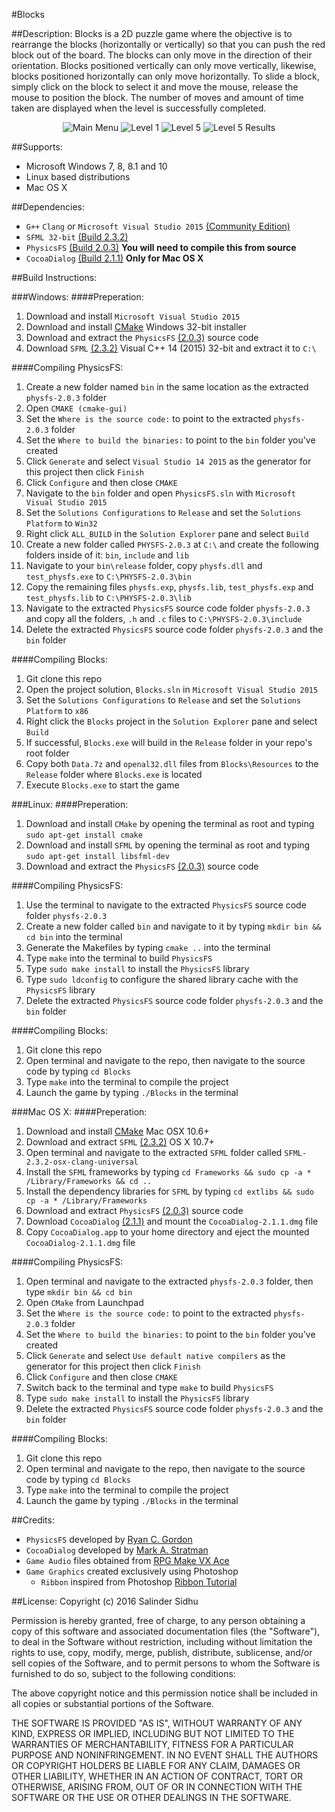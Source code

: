 #Blocks

##Description:
Blocks is a 2D puzzle game where the objective is to rearrange the blocks (horizontally or vertically) so that you can push the red block out of the board. The blocks can only move in the direction of their orientation. Blocks positioned vertically can only move vertically, likewise, blocks positioned horizontally can only move horizontally. To slide a block, simply click on the block to select it and move the mouse, release the mouse to position the block. The number of moves and amount of time taken are displayed when the level is successfully completed.
<p align="center">
	<img src="http://i1379.photobucket.com/albums/ah129/SalinderSid/screenshot1_zpsiq71k6xv.png" alt="Main Menu"/>
	<img src="http://i1379.photobucket.com/albums/ah129/SalinderSid/screenshot2_zpswnvgdof9.png" alt="Level 1"/>
    <img src="http://i1379.photobucket.com/albums/ah129/SalinderSid/screenshot3_zpsakgqddvu.png" alt="Level 5"/>
	<img src="http://i1379.photobucket.com/albums/ah129/SalinderSid/screenshot4_zpsgdpgwkk1.png" alt="Level 5 Results"/>
</p>

##Supports:
- Microsoft Windows 7, 8, 8.1 and 10
- Linux based distributions
- Mac OS X

##Dependencies:
- `G++` `Clang` or `Microsoft Visual Studio 2015` [(Community Edition)](https://www.visualstudio.com/en-us/downloads/download-visual-studio-vs.aspx)
- `SFML 32-bit` [(Build 2.3.2)](http://www.sfml-dev.org/download.php)
- `PhysicsFS` [(Build 2.0.3)](http://www.sfml-dev.org/download/sfml/2.3.2/) **You will need to compile this from source**
- `CocoaDialog` [(Build 2.1.1)](https://mstratman.github.io/cocoadialog/#download) **Only for Mac OS X**

##Build Instructions:

###Windows:
####Preperation:
1. Download and install `Microsoft Visual Studio 2015`
2. Download and install [CMake](https://cmake.org/download/) Windows 32-bit installer
3. Download and extract the `PhysicsFS` [(2.0.3)](https://icculus.org/physfs/) source code
4. Download `SFML` [(2.3.2)](http://www.sfml-dev.org/download/sfml/2.3.2/) Visual C++ 14 (2015) 32-bit and extract it to `C:\`

####Compiling PhysicsFS:
1. Create a new folder named `bin` in the same location as the extracted `physfs-2.0.3` folder
2. Open `CMAKE (cmake-gui)`
3. Set the `Where is the source code:` to point to the extracted `physfs-2.0.3` folder
4. Set the `Where to build the binaries:` to point to the `bin` folder you've created
5. Click `Generate` and select `Visual Studio 14 2015` as the generator for this project then click `Finish`
6. Click `Configure` and then close `CMAKE`
7. Navigate to the `bin` folder and open `PhysicsFS.sln` with `Microsoft Visual Studio 2015`
8. Set the `Solutions Configurations` to `Release` and set the `Solutions Platform` to `Win32`
9. Right click  `ALL_BUILD` in the `Solution Explorer` pane and select `Build`
10. Create a new folder called `PHYSFS-2.0.3` at `C:\` and create the following folders inside of it: `bin`, `include` and `lib`
11. Navigate to your `bin\release` folder, copy `physfs.dll` and `test_physfs.exe` to `C:\PHYSFS-2.0.3\bin`
12. Copy the remaining files `physfs.exp`, `physfs.lib`, `test_physfs.exp` and `test_physfs.lib` to `C:\PHYSFS-2.0.3\lib`
13. Navigate to the extracted `PhysicsFS` source code folder `physfs-2.0.3` and copy all the folders, `.h` and `.c` files to `C:\PHYSFS-2.0.3\include`
14. Delete the extracted `PhysicsFS` source code folder `physfs-2.0.3` and the `bin` folder

####Compiling Blocks:
1. Git clone this repo
2. Open the project solution, `Blocks.sln` in `Microsoft Visual Studio 2015`
3. Set the `Solutions Configurations` to `Release` and set the `Solutions Platform` to `x86`
4. Right click the `Blocks` project in the `Solution Explorer` pane and select `Build`
5. If successful, `Blocks.exe` will build in the `Release` folder in your repo's root folder
6. Copy both `Data.7z` and `openal32.dll` files from `Blocks\Resources` to the `Release` folder where `Blocks.exe` is located
7. Execute `Blocks.exe` to start the game

###Linux:
####Preperation:
1. Download and install `CMake` by opening the terminal as root and typing `sudo apt-get install cmake`
2. Download and install `SFML` by opening the terminal as root and typing `sudo apt-get install libsfml-dev`
3. Download and extract the `PhysicsFS` [(2.0.3)](https://icculus.org/physfs/) source code

####Compiling PhysicsFS:
1. Use the terminal to navigate to the extracted `PhysicsFS` source code folder `physfs-2.0.3`
2. Create a new folder called `bin` and navigate to it by typing `mkdir bin && cd bin` into the terminal
3. Generate the Makefiles by typing `cmake ..` into the terminal
4. Type `make` into the terminal to build `PhysicsFS`
5. Type `sudo make install` to install the `PhysicsFS` library
6. Type `sudo ldconfig` to configure the shared library cache with the `PhysicsFS` library
7. Delete the extracted `PhysicsFS` source code folder `physfs-2.0.3` and the `bin` folder

####Compiling Blocks:
1. Git clone this repo
2. Open terminal and navigate to the repo, then navigate to the source code by typing `cd Blocks`
3. Type `make` into the terminal to compile the project
4. Launch the game by typing `./Blocks` in the terminal

###Mac OS X:
####Preperation:
1. Download and install [CMake](https://cmake.org/download/) Mac OSX 10.6+
2. Download and extract `SFML` [(2.3.2)](http://www.sfml-dev.org/download/sfml/2.3.2/) OS X 10.7+
3. Open terminal and navigate to the extracted `SFML` folder called `SFML-2.3.2-osx-clang-universal`
4. Install the `SFML` frameworks by typing `cd Frameworks && sudo cp -a * /Library/Frameworks && cd ..`
5. Install the dependency libraries for `SFML` by typing `cd extlibs && sudo cp -a * /Library/Frameworks`
6. Download and extract `PhysicsFS` [(2.0.3)](https://icculus.org/physfs/) source code
7. Download `CocoaDialog` [(2.1.1)](https://mstratman.github.io/cocoadialog/#download) and mount the `CocoaDialog-2.1.1.dmg` file
8. Copy `CocoaDialog.app` to your home directory and eject the mounted `CocoaDialog-2.1.1.dmg` file

####Compiling PhysicsFS:
1. Open terminal and navigate to the extracted `physfs-2.0.3` folder, then type `mkdir bin && cd bin`
2. Open `CMake` from Launchpad
3. Set the `Where is the source code:` to point to the extracted `physfs-2.0.3` folder
4. Set the `Where to build the binaries:` to point to the `bin` folder you've created
5. Click `Generate` and select `Use default native compilers` as the generator for this project then click `Finish`
6. Click `Configure` and then close `CMAKE`
7. Switch back to the terminal and type `make` to build `PhysicsFS`
8. Type `sudo make install` to install the `PhysicsFS` library
9. Delete the extracted `PhysicsFS` source code folder `physfs-2.0.3` and the `bin` folder

####Compiling Blocks:
1. Git clone this repo
2. Open terminal and navigate to the repo, then navigate to the source code by typing `cd Blocks`
3. Type `make` into the terminal to compile the project
4. Launch the game by typing `./Blocks` in the terminal

##Credits:
- `PhysicsFS` developed by [Ryan C. Gordon](https://icculus.org/physfs/)
- `CocoaDialog` developed by [Mark A. Stratman](https://github.com/mstratman)
- `Game Audio` files obtained from [RPG Make VX Ace](http://www.rpgmakerweb.com/products/programs/rpg-maker-vx-ace)
- `Game Graphics` created exclusively using Photoshop
	- `Ribbon` inspired from Photoshop [Ribbon Tutorial](http://www.photoshopstar.com/web-design/cartoon-ribbon/)

##License:
Copyright (c) 2016 Salinder Sidhu

Permission is hereby granted, free of charge, to any person obtaining a copy of this software and associated documentation files (the "Software"), to deal in the Software without restriction, including without limitation the rights to use, copy, modify, merge, publish, distribute, sublicense, and/or sell copies of the Software, and to permit persons to whom the Software is furnished to do so, subject to the following conditions:

The above copyright notice and this permission notice shall be included in all copies or substantial portions of the Software.

THE SOFTWARE IS PROVIDED "AS IS", WITHOUT WARRANTY OF ANY KIND, EXPRESS OR IMPLIED, INCLUDING BUT NOT LIMITED TO THE WARRANTIES OF MERCHANTABILITY, FITNESS FOR A PARTICULAR PURPOSE AND NONINFRINGEMENT. IN NO EVENT SHALL THE AUTHORS OR COPYRIGHT HOLDERS BE LIABLE FOR ANY CLAIM, DAMAGES OR OTHER LIABILITY, WHETHER IN AN ACTION OF CONTRACT, TORT OR OTHERWISE, ARISING FROM, OUT OF OR IN CONNECTION WITH THE SOFTWARE OR THE USE OR OTHER DEALINGS IN THE SOFTWARE.
